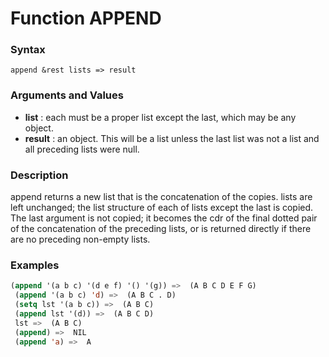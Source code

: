 <!-- Generated on 05/10/2020 by https://github.com/anto2oo/clhs-evolved -->

# Function APPEND

### Syntax
`append &rest lists => result`  


### Arguments and Values
- **list** : each must be a proper list except the last, which may be any object.   
- **result** : an object. This will be a list unless the last list was not a list and all preceding lists were null.   


### Description
append returns a new list that is the concatenation of the copies. lists are left unchanged; the list structure of each of lists except the last is copied. The last argument is not copied; it becomes the cdr of the final dotted pair of the concatenation of the preceding lists, or is returned directly if there are no preceding non-empty lists.



### Examples
```lisp 
(append '(a b c) '(d e f) '() '(g)) =>  (A B C D E F G)
 (append '(a b c) 'd) =>  (A B C . D)
 (setq lst '(a b c)) =>  (A B C)
 (append lst '(d)) =>  (A B C D)
 lst =>  (A B C)
 (append) =>  NIL
 (append 'a) =>  A
```
